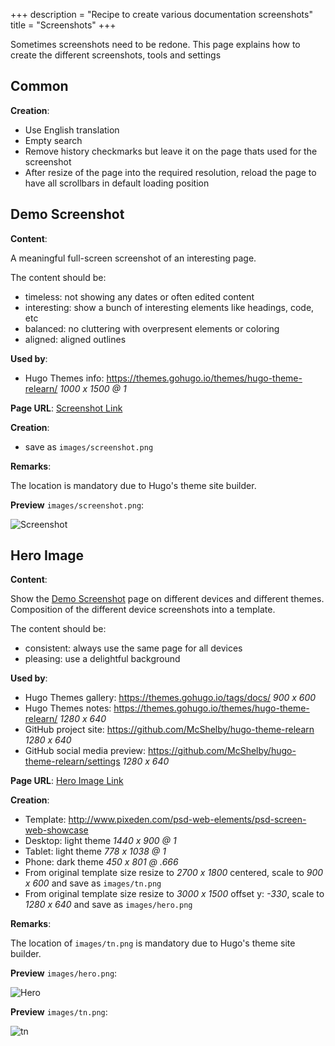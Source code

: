+++
description = "Recipe to create various documentation screenshots"
title = "Screenshots"
+++

Sometimes screenshots need to be redone. This page explains how to create the different screenshots, tools and settings

## Common

**Creation**:

- Use English translation
- Empty search
- Remove history checkmarks but leave it on the page thats used for the screenshot
- After resize of the page into the required resolution, reload the page to have all scrollbars in default loading position

## Demo Screenshot

**Content**:

A meaningful full-screen screenshot of an interesting page.

The content should be:

- timeless: not showing any dates or often edited content
- interesting: show a bunch of interesting elements like headings, code, etc
- balanced: no cluttering with overpresent elements or coloring
- aligned: aligned outlines

**Used by**:

- Hugo Themes info: https://themes.gohugo.io/themes/hugo-theme-relearn/ _1000 x 1500 @ 1_

**Page URL**: [Screenshot Link](shortcodes/notice)

**Creation**:

- save as `images/screenshot.png`

**Remarks**:

The location is mandatory due to Hugo's theme site builder.

**Preview** `images/screenshot.png`:

![Screenshot](/images/screenshot.png?width=100%25&height=100%25)

## Hero Image

**Content**:

Show the [Demo Screenshot](#demo-screenshot) page on different devices and different themes. Composition of the different device screenshots into a template.

The content should be:

- consistent: always use the same page for all devices
- pleasing: use a delightful background

**Used by**:

- Hugo Themes gallery: https://themes.gohugo.io/tags/docs/                              _900 x 600_
- Hugo Themes notes: https://themes.gohugo.io/themes/hugo-theme-relearn/               _1280 x 640_
- GitHub project site: https://github.com/McShelby/hugo-theme-relearn                  _1280 x 640_
- GitHub social media preview: https://github.com/McShelby/hugo-theme-relearn/settings _1280 x 640_

**Page URL**: [Hero Image Link](shortcodes/notice)

**Creation**:

- Template: http://www.pixeden.com/psd-web-elements/psd-screen-web-showcase
- Desktop: light theme _1440 x 900 @ 1_
- Tablet: light theme _778 x 1038 @ 1_
- Phone: dark theme _450 x 801 @ .666_
- From original template size resize to _2700 x 1800_ centered, scale to _900 x 600_ and save as `images/tn.png`
- From original template size resize to _3000 x 1500_ offset y: _-330_, scale to _1280 x 640_ and save as `images/hero.png`

**Remarks**:

The location of `images/tn.png` is mandatory due to Hugo's theme site builder.

**Preview** `images/hero.png`:

![Hero](/images/hero.png?width=100%25&height=100%25)

**Preview** `images/tn.png`:

![tn](/images/tn.png?width=100%25&height=100%25)
